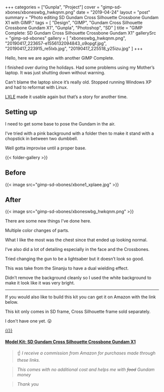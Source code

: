 +++
categories = ["Gunpla", "Project"]
cover = "gimp-sd-xbones/xboneswbg_hwkqnm.png"
date = "2019-04-24"
layout = "post"
summary = "Photo editing SD Gundam Cross Silhouette Crossbone Gundam X1 with GIMP."
tags = [
  "Design",
  "GIMP",
  "Gundam Cross Silhouette Crossbone Gundam X1",
  "Gunpla",
  "Photoshop",
  "SD"
]
title = "GIMP Complete: SD Gundam Cross Silhouette Crossbone Gundam X1"
gallerySrc = "gimp-sd-xbones" 
gallery = [
  "xboneswbg_hwkqnm.png",
  "20190417_223657-e1556132094843_o9opgf.jpg",
  "20190417_223915_re5lxb.jpg",
  "20190417_225518_y25izu.jpg"
]
+++

Hello, here we are again with another GIMP Complete.

I finished over during the holidays. Had some problems using my Mother’s laptop. It was just shutting down without warning.

Can’t blame the laptop since it’s really old. Stopped running Windows XP and had to reformat with Linux.

[LXLE](http://www.lxle.net/) made it usable again but that’s a story for another time.

## Setting up
I need to get some base to pose the Gundam in the air.

I’ve tried with a pink background with a folder then to make it stand with a chopstick in between two dumbbell.

Well gotta improvise until a proper base.

{{< folder-gallery >}}

## Before

{{< image src="gimp-sd-xbones/xbone1_xplaee.jpg" >}}

## After

{{< image src="gimp-sd-xbones/xboneswbg_hwkqnm.png" >}}

There are some new things I’ve done here.

Multiple color changes of parts.

What I like the most was the chest since that ended up looking normal.

I’ve also did a lot of detailing especially in the face and the Crossbones.

Tried changing the gun to be a lightsaber but it doesn’t look so good.

This was take from the Sinanju to have a dual wielding effect.

Didn’t remove the background cleanly so I used the white background to make it look like it was very bright.

---

If you would also like to build this kit you can get it on Amazon with the link below.

This kit only comes in SD frame, Cross Silhouette frame sold separately.

I don't have one yet. :stuck_out_tongue:

[{{<tinyImage src="affiliates/sdcrossbones_ir20cq.jpg">}}](https://amzn.to/2T0zqIO)

#### [Model Kit: SD Gundam Cross Silhouette Crossbone Gundam X1](https://amzn.to/2T0zqIO)

>:point_up: *I receive a commission from Amazon for purchases made through these links.*

>*This comes with no additional cost and helps me with ~~food~~ Gundam money*

>*Thank you*

